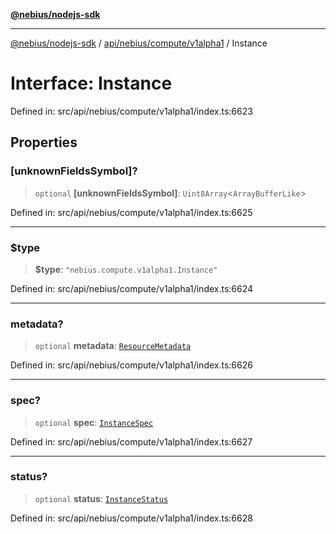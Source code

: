 [**@nebius/nodejs-sdk**](../../../../../README.md)

***

[@nebius/nodejs-sdk](../../../../../README.md) / [api/nebius/compute/v1alpha1](../README.md) / Instance

# Interface: Instance

Defined in: src/api/nebius/compute/v1alpha1/index.ts:6623

## Properties

### \[unknownFieldsSymbol\]?

> `optional` **\[unknownFieldsSymbol\]**: `Uint8Array`\<`ArrayBufferLike`\>

Defined in: src/api/nebius/compute/v1alpha1/index.ts:6625

***

### $type

> **$type**: `"nebius.compute.v1alpha1.Instance"`

Defined in: src/api/nebius/compute/v1alpha1/index.ts:6624

***

### metadata?

> `optional` **metadata**: [`ResourceMetadata`](../../../common/v1/interfaces/ResourceMetadata.md)

Defined in: src/api/nebius/compute/v1alpha1/index.ts:6626

***

### spec?

> `optional` **spec**: [`InstanceSpec`](InstanceSpec.md)

Defined in: src/api/nebius/compute/v1alpha1/index.ts:6627

***

### status?

> `optional` **status**: [`InstanceStatus`](InstanceStatus.md)

Defined in: src/api/nebius/compute/v1alpha1/index.ts:6628
